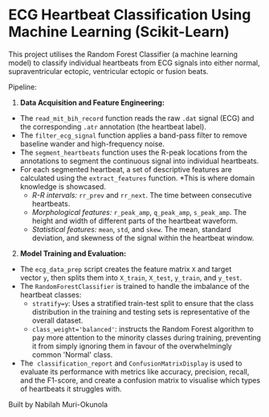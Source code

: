 # **ECG Heartbeat Classification Using Machine Learning** (Scikit-Learn)

This project utilises the Random Forest Classifier (a machine learning model) to classify individual heartbeats from ECG signals into either normal, supraventricular ectopic, ventricular ectopic or fusion beats. 

Pipeline:

1. **Data Acquisition and Feature Engineering:** 
- The `read_mit_bih_record` function reads the raw `.dat` signal (ECG) and the corresponding `.atr` annotation (the heartbeat label).
- The `filter_ecg_signal` function applies a band-pass filter to remove baseline wander and high-frequency noise.
- The `segment_heartbeats` function uses the R-peak locations from the annotations to segment the continuous signal into individual heartbeats.
- For each segmented heartbeat, a set of descriptive features are calculated using the `extract_features` function. *This is where domain knowledge is showcased.
    - *R-R intervals:* `rr_prev` and `rr_next`. The time between consecutive heartbeats.
    - *Morphological features:* `r_peak_amp`, `q_peak_amp`, `s_peak_amp`. The height and width of different parts of the heartbeat waveform.
    - *Statistical features:* `mean`, `std`, and `skew`. The mean, standard deviation, and skewness of the signal within the heartbeat window.

2. **Model Training and Evaluation:**
- The `ecg_data_prep` script creates the feature matrix `X` and target vector `y`, then splits them into `X_train`, `X_test`, `y_train`, and `y_test`.
- The `RandomForestClassifier` is trained to handle the imbalance of the heartbeat classes:
    - `stratify=y`: Uses a stratified train-test split to ensure that the class distribution in the training and testing sets is representative of the overall dataset.
    - `class_weight='balanced'`: instructs the Random Forest algorithm to pay more attention to the minority classes during training, preventing it from simply ignoring                them in favour of the overwhelmingly common 'Normal' class.
- The  `classification_report` and `ConfusionMatrixDisplay` is used to evaluate its performance with metrics like accuracy, precision, recall, and the F1-score, and create a confusion matrix to visualise which types of heartbeats it struggles with.

Built by Nabilah Muri-Okunola
